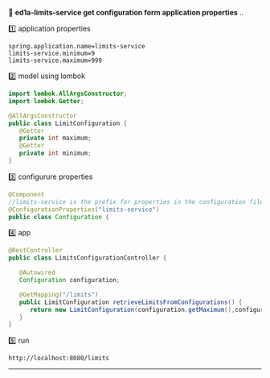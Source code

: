 

:newspaper: **ed1a-limits-service get configuration form application properties** .. 

:one: application properties  
```properties
spring.application.name=limits-service
limits-service.minimum=9
limits-service.maximum=999
```
:two: model using lombok
```java
import lombok.AllArgsConstructor;
import lombok.Getter;

@AllArgsConstructor
public class LimitConfiguration {
   @Getter
   private int maximum;
   @Getter
   private int minimum;
}
```
:three: configurure properties
```java
@Component
//limits-service is the prefix for properties in the configuration file.
@ConfigurationProperties("limits-service")
public class Configuration {
```
:four: app
```java
@RestController
public class LimitsConfigurationController {

   @Autowired
   Configuration configuration;

   @GetMapping("/limits")
   public LimitConfiguration retrieveLimitsFromConfigurations() {
      return new LimitConfiguration(configuration.getMaximum(),configuration.getMinimum());
   }
}
```  
:five: run   
```http
http://localhost:8080/limits
```
----------




  
  


